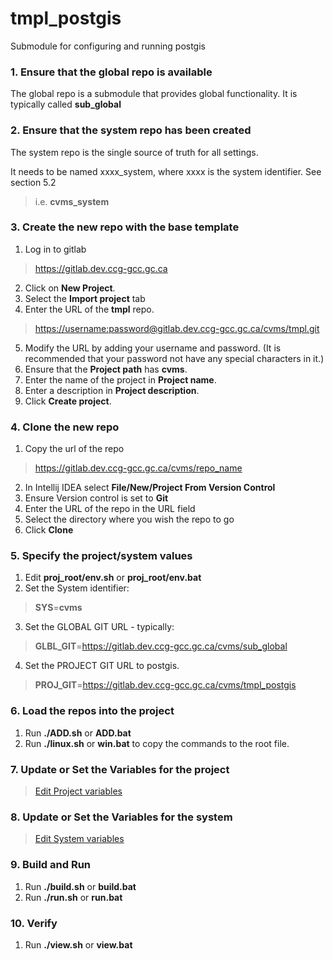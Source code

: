 # tmpl_postgis

Submodule for configuring and running postgis

### 1. Ensure that the global repo is available
The global repo is a submodule that provides global functionality.  It is typically called **sub_global**

### 2. Ensure that the system repo has been created
The system repo is the single source of truth for all settings.

It needs to be named xxxx_system, where xxxx is the system identifier.  See section 5.2
> i.e. **cvms_system**

### 3. Create the new repo with the base template
1. Log in to gitlab 

> <https://gitlab.dev.ccg-gcc.gc.ca>

2. Click on **New Project**. 
3. Select the **Import project** tab
4. Enter the URL of the **tmpl** repo.

> <https://username:password@gitlab.dev.ccg-gcc.gc.ca/cvms/tmpl.git>

5. Modify the URL by adding your username and password. (It is recommended that your password not have any special characters in it.)
6. Ensure that the **Project path** has **cvms**.
7. Enter the name of the project in **Project name**.
8. Enter a description in **Project description**.
9. Click **Create project**.

### 4. Clone the new repo

1. Copy the url of the repo 
> <https://gitlab.dev.ccg-gcc.gc.ca/cvms/repo_name>
2. In Intellij IDEA select **File/New/Project From Version Control**
3. Ensure Version control is set to **Git**
4. Enter the URL of the repo in the URL field
5. Select the directory where you wish the repo to go
6. Click **Clone**

### 5. Specify the project/system values
1. Edit **proj_root/env.sh** or **proj_root/env.bat** 
2. Set the System identifier: 
> **SYS**=**cvms**
3. Set the GLOBAL GIT URL - typically:
> **GLBL_GIT**=<https://gitlab.dev.ccg-gcc.gc.ca/cvms/sub_global>
4. Set the PROJECT GIT URL to postgis.
> **PROJ_GIT**=<https://gitlab.dev.ccg-gcc.gc.ca/cvms/tmpl_postgis>

### 6. Load the repos into the project
1. Run **./ADD.sh** or **ADD.bat**
2. Run **./linux.sh** or **win.bat** to copy the commands to the root file.

### 7. Update or Set the Variables for the project
> [Edit Project variables](project/README.md)

### 8. Update or Set the Variables for the system 
> [Edit System variables](system/README.md)

### 9. Build and Run
1. Run **./build.sh** or **build.bat**
2. Run **./run.sh** or **run.bat**

### 10. Verify
1. Run **./view.sh** or **view.bat**
